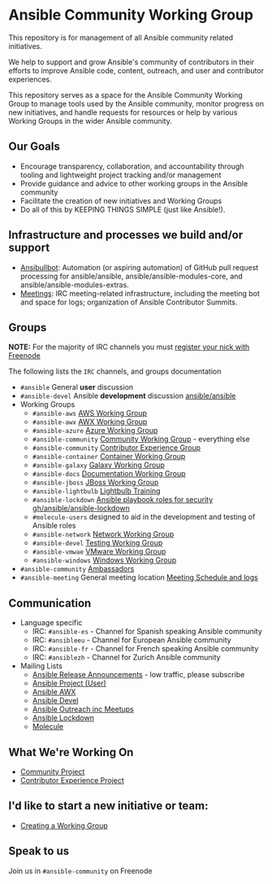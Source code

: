 # Ansible Community Working Group

This repository is for management of all Ansible community related initiatives.

We help to support and grow Ansible's community of contributors in their efforts to improve Ansible code, content, outreach, and user and contributor experiences.

This repository serves as a space for the Ansible Community Working Group to manage tools used by the Ansible community, monitor progress on new initiatives, and handle requests for resources or help by various Working Groups in the wider Ansible community.

## Our Goals

* Encourage transparency, collaboration, and accountability through tooling and lightweight project tracking and/or management
* Provide guidance and advice to other working groups in the Ansible community
* Facilitate the creation of new initiatives and Working Groups
* Do all of this by KEEPING THINGS SIMPLE (just like Ansible!).

## Infrastructure and processes we build and/or support

* [Ansibullbot](https://github.com/ansible/ansibullbot): Automation (or aspiring automation) of GitHub pull request processing for ansible/ansible, ansible/ansible-modules-core, and ansible/ansible-modules-extras.
* [Meetings](https://github.com/ansible/community/tree/master/meetings): IRC meeting-related infrastructure, including the meeting bot and space for logs; organization of Ansible Contributor Summits.

## Groups

**NOTE:** For the majority of IRC channels you must [register your nick with Freenode](https://freenode.net/kb/answer/registration)

The following lists the `IRC` channels, and groups documentation
* `#ansible` General **user** discussion
* `#ansible-devel` Ansible **development** discussion [ansible/ansible](https://github.com/ansible/ansible)
* Working Groups
  - `#ansible-aws` [AWS Working Group](https://github.com/ansible/community/tree/master/group-aws)
  - `#ansible-awx` [AWX Working Group](https://github.com/ansible/community/tree/master/group-awx)
  - `#ansible-azure` [Azure Working Group](https://github.com/ansible/community/tree/master/group-azure)
  - `#ansible-community` [Community Working Group](https://github.com/ansible/community/tree/master/group-community) - everything else
  - `#ansible-community` [Contributor Experience Group](https://github.com/ansible/community/tree/master/group-contributor-experience)
  - `#ansible-container` [Container Working Group](https://github.com/ansible/community/tree/master/group-container)
  - `#ansible-galaxy` [Galaxy Working Group](https://github.com/ansible/community/tree/master/group-galaxy)
  - `#ansible-docs` [Documentation Working Group](https://github.com/ansible/community/tree/master/group-docs)
  - `#ansible-jboss` [JBoss Working Group](https://github.com/ansible/community/tree/master/group-jboss)
  - `#ansible-lightbulb` [Lightbulb Training](https://github.com/ansible/lightbulb)
  - `#ansible-lockdown` [Ansible playbook roles for security](https://ansiblelockdown.io/) [gh/ansible/ansible-lockdown](https://github.com/ansible/ansible-lockdown)
  - `#molecule-users` designed to aid in the development and testing of Ansible roles
  - `#ansible-network` [Network Working Group](https://github.com/ansible/community/tree/master/group-network)
  - `#ansible-devel` [Testing Working Group](https://github.com/ansible/community/tree/master/group-testing)
  - `#ansible-vmwae` [VMware Working Group](https://github.com/ansible/community/tree/master/group-vmware)
  - `#ansible-windows` [Windows Working Group](https://github.com/ansible/community/tree/master/group-windows)
* `#ansible-community` [Ambassadors](https://github.com/ansible/ambassadors)
* `#ansible-meeting` General meeting location [Meeting Schedule and logs](https://github.com/ansible/community/blob/master/meetings)

## Communication

* Language specific
  * IRC: `#ansible-es` - Channel for Spanish speaking Ansible community
  * IRC: `#ansibleeu` - Channel for European Ansible community
  * IRC: `#ansible-fr` - Channel for French speaking Ansible community
  * IRC: `#ansiblezh` - Channel for Zurich Ansible community
* Mailing Lists
  * [Ansible Release Announcements](https://groups.google.com/forum/#!forum/ansible-announce) - low traffic, please subscribe
  * [Ansible Project (User)](https://groups.google.com/forum/#!forum/ansible-project)
  * [Ansible AWX](https://groups.google.com/forum/#!forum/awx-project)
  * [Ansible Devel](https://groups.google.com/forum/#!forum/ansible-devel)
  * [Ansible Outreach inc Meetups](https://groups.google.com/forum/#!forum/ansible-outreach)
  * [Ansible Lockdown](https://groups.google.com/forum/m/#!forum/ansible-lockdown)
  * [Molecule](https://groups.google.com/forum/#!forum/molecule-users)

## What We're Working On

* [Community Project](https://github.com/ansible/community/projects/1)
* [Contributor Experience Project](https://github.com/orgs/ansible/projects/2)


## I'd like to start a new initiative or team:

* [Creating a Working Group](WORKING-GROUPS.md)

## Speak to us

Join us in `#ansible-community` on Freenode
